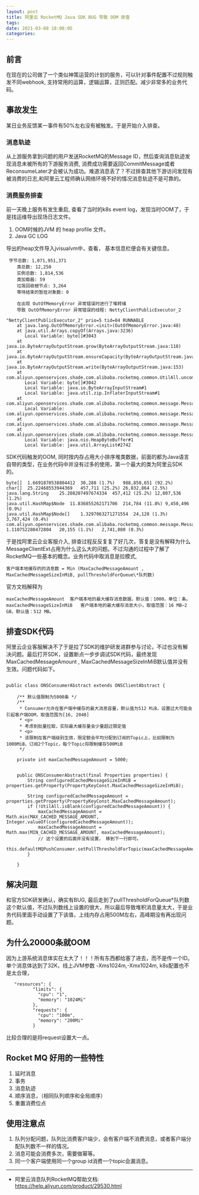 ```yaml
---
layout: post
title: 阿里云 RocketMQ Java SDK BUG 导致 OOM 排查
tags: 
date: 2021-03-08 18:08:05
categories:
---
```


## 前言
在现在的公司做了一个类似神策运营的计划的服务，可以针对事件配置不过规则触发不同webhook, 支持常用的运算，逻辑运算，正则匹配。减少非常多的业务代码。

## 事故发生
某日业务反馈某一事件有50%左右没有被触发。于是开始介入排查。

### 消息轨迹

从上游服务拿到问题的用户发送RocketMQ的Message ID，然后查询消息轨迹发现消息未被所有的下游服务消费, 消费成功需要返回CommitMessage或者ReconsumeLater才会被认为成功。难道消息丢了？不过排查其他下游访问发现有被消费的日志,和阿里云工程师确认网络环境不好的情况消息轨迹不是可靠的。

### 消费服务排查
前一天晚上服务有发生重启, 查看了当时的k8s event log，发现当时OOM了，于是找运维导出现场日志文件。

1. OOM时候的JVM 的 heap profile 文件。
2. Java GC LOG

导出的heap文件导入jvisualvm中，查看， 基本信息栏便会有关键信息。
```
 字节总数: 1,071,951,371
    类总数: 12,250
    实例总数: 1,814,536
    类加载器: 59
    垃圾回收根节点: 3,264
    等待结束的暂挂对象数: 0

    在出现 OutOfMemoryError 异常错误时进行了堆转储
    导致 OutOfMemoryError 异常错误的线程: NettyClientPublicExecutor_2
```

```
"NettyClientPublicExecutor_2" prio=5 tid=84 RUNNABLE
    at java.lang.OutOfMemoryError.<init>(OutOfMemoryError.java:48)
    at java.util.Arrays.copyOf(Arrays.java:3236)
       Local Variable: byte[]#3043
    at java.io.ByteArrayOutputStream.grow(ByteArrayOutputStream.java:118)
    at java.io.ByteArrayOutputStream.ensureCapacity(ByteArrayOutputStream.java:93)
    at java.io.ByteArrayOutputStream.write(ByteArrayOutputStream.java:153)
    at com.aliyun.openservices.shade.com.alibaba.rocketmq.common.UtilAll.uncompress(UtilAll.java:267)
       Local Variable: byte[]#3042
       Local Variable: java.io.ByteArrayInputStream#1
       Local Variable: java.util.zip.InflaterInputStream#1
    at com.aliyun.openservices.shade.com.alibaba.rocketmq.common.message.MessageDecoder.decode(MessageDecoder.java:348)
       Local Variable: com.aliyun.openservices.shade.com.alibaba.rocketmq.common.message.MessageClientExt#3014
    at com.aliyun.openservices.shade.com.alibaba.rocketmq.common.message.MessageDecoder.decode(MessageDecoder.java:258)
    at com.aliyun.openservices.shade.com.alibaba.rocketmq.common.message.MessageDecoder.decodesBatch(MessageDecoder.java:398)
       Local Variable: java.nio.HeapByteBuffer#1
       Local Variable: java.util.ArrayList#2742
```

SDK代码触发的OOM, 同时按内存占用大小排序堆类数据，前面的都为Java语言自带的类型，在业务代码中并没有过多的使用，第一个最大的类为阿里云SDK的。
```
byte[]	1.6691870538804412	30,288 (1.7%)	988,850,651 (92.2%)
char[]	25.22468553944369	457,711 (25.2%)	26,832,864 (2.5%)
java.lang.String	25.208207497674334	457,412 (25.2%)	12,807,536 (1.2%)
java.util.HashMap$Node	11.836855262171706	214,784 (11.8%)	9,450,496 (0.9%)
java.util.HashMap$Node[]	1.3297063271271554	24,128 (1.3%)	3,767,424 (0.4%)
com.aliyun.openservices.shade.com.alibaba.rocketmq.common.message.MessageClientExt	1.110752280472804	20,155 (1.1%)	2,741,080 (0.3%)
```

于是找阿里云企业客服介入, 排查过程反反复复了好几次，答复是没有解释为什么MessageClientExt占用为什么这么大的问题。不过沟通的过程中了解了RocketMQ一些基本的概念。业务代码中取消息是拉模式,

```
客户端本地缓存的的消息数 = Min (MaxCachedMessageAmount , MaxCachedMessageSizeInMiB, pullThresholdForQueue\*队列数) 
```

官方文档解释为

```
maxCachedMessageAmount	客户端本地的最大缓存消息数据，默认值：1000，单位：条。
maxCachedMessageSizeInMiB	客户端本地的最大缓存消息大小，取值范围：16 MB~2 GB，默认值：512 MB。
```

## 排查SDK代码
阿里云企业客服解决不了于是拉了SDK的维护研发进群参与讨论，不过也没有解决问题。最后打开SDK，设置断点一步步调试SDK代码，最终发现MaxCachedMessageAmount , MaxCachedMessageSizeInMiB默认值并没有生效。问题代码如下。

```

public class ONSConsumerAbstract extends ONSClientAbstract {

    /** 默认值限制为5000条 */
    /**
     * Consumer允许在客户端中缓存的最大消息容量，默认值为512 MiB，设置过大可能会引起客户端OOM，取值范围为[16, 2048]
     * <p>
     * 考虑到批量拉取，实际最大缓存量会少量超过限定值
     * <p>
     * 该限制在客户端级别生效，限定额会平均分配到订阅的Topic上，比如限制为1000MiB，订阅2个Topic，每个Topic将限制缓存500MiB
     */

    private int maxCachedMessageAmount = 5000;


    public ONSConsumerAbstract(final Properties properties) {
        String configuredCachedMessageSizeInMiB = properties.getProperty(PropertyKeyConst.MaxCachedMessageSizeInMiB);

        String configuredCachedMessageAmount = properties.getProperty(PropertyKeyConst.MaxCachedMessageAmount);
        if (!UtilAll.isBlank(configuredCachedMessageAmount)) {
            maxCachedMessageAmount = Math.min(MAX_CACHED_MESSAGE_AMOUNT, Integer.valueOf(configuredCachedMessageAmount));
            maxCachedMessageAmount = Math.max(MIN_CACHED_MESSAGE_AMOUNT, maxCachedMessageAmount);
            // 这个设置的后面并没有设置， 移到下一行即可。
            this.defaultMQPushConsumer.setPullThresholdForTopic(maxCachedMessageAmount);
        }

    }

```

## 解决问题

和官方SDK研发确认，确实有BUG, 最后走到了pullThresholdForQueue\*队列数这个默认值，不过队列数线上设置的很大，所以最后导致堆积消息量太大，于是业务代码里面手动设置了下该值，上线内存占用500M左右，高峰期没有再出现问题。

## 为什么20000条就OOM
因为上游系统消息体实在太大了！！！所有东西都给塞了进去，而不是传一个ID。单个消息体达到了32K，线上JVM参数 -Xms1024m,-Xmx1024m, k8s配置也不是太合理，

```
   "resources": {
          "limits": {
            "cpu": "1",
            "memory": "1024Mi"
          },
          "requests": {
            "cpu": "100m",
            "memory": "200Mi"
          }

```

比较合理的是将request设置大一点。

## Rocket MQ 好用的一些特性
1. 延时消息
2. 事务
3. 消息轨迹
4. 顺序消息，（相同队列顺序和全局顺序）
5. 重置消费位点

## 使用注意点
1. 队列分配问题，队列比消费客户端少，会有客户端不消费消息，或者客户端分配队列数不一样的情况。
2. 消息可能会消费多次，需要做幂等。
3. 同一个客户端使用同一个group id消费一个topic会漏消息。

---
* 阿里云消息队列RocketMQ帮助文档: https://help.aliyun.com/product/29530.html
